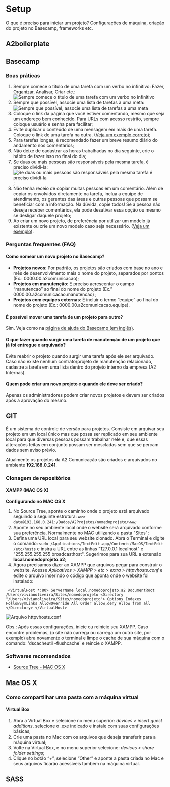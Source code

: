 # Setup
O que é preciso para iniciar um projeto? Configurações de máquina, criação do projeto no Basecamp, frameworks etc.

## A2boilerplate

## Basecamp

### Boas práticas
1. Sempre comece o título de uma tarefa com um verbo no infinitivo: Fazer, Organizar, Analisar, Criar etc.:
![Sempre comece o título de uma tarefa com um verbo no infinitivo](http://lab.a2comunicacao.com.br/metodologia/basecamp_01.png)
2. Sempre que possível, associe uma lista de tarefas à uma meta:
![Sempre que possível, associe uma lista de tarefas a uma meta](http://lab.a2comunicacao.com.br/metodologia/basecamp_02.png)
3. Coloque o link da página que você estiver comentando, mesmo que seja um endereço bem conhecido. Para URLs com acesso restrito, sempre coloque usuário e senha para facilitar;
4. Evite duplicar o conteúdo de uma mensagem em mais de uma tarefa. Coloque o link de uma tarefa na outra. ([Veja um exemplo correto](https://a2comunicacao.basecamphq.com/projects/8083835-2011-09-educacao2/todo_items/165610841/comments#comment_241229133));
5. Para tarefas longas, é recomendado fazer um breve resumo diário do andamento nos comentários;
6. Não deixe de cadastrar as horas trabalhadas no dia seguinte, crie o hábito de fazer isso no final do dia;
7. Se duas ou mais pessoas são responsáveis pela mesma tarefa, é preciso dividí-la:
![Se duas ou mais pessoas são responsáveis pela mesma tarefa é preciso dividí-la](http://lab.a2comunicacao.com.br/metodologia/basecamp_03.png);
8. Não tenha receio de copiar muitas pessoas em um comentário. Além de copiar os envolvidos diretamente na tarefa, inclua a equipe de atendimento, os gerentes das áreas e outras pessoas que possam se beneficiar com a informação. Na dúvida, copie todos! Se a pessoa não deseja receber comentários, ela pode desativar essa opção ou mesmo se desligar daquele projeto;
9. Ao criar um novo projeto, de preferência por utilizar um modelo já existente ou crie um novo modelo caso seja necessário. ([Veja um exemplo](https://a2comunicacao.basecamphq.com/project_templates)).

### Perguntas frequentes (FAQ)

#### Como nomear um novo projeto no Basecamp? 
* **Projetos novos**: Por padrão, os projetos são criados com base no ano e mês de desenvolvimento mais o nome do projeto, separados por pontos (Ex.: 0000.00.a2comunicacao);
* **Projetos em manutenção**: É preciso acrescentar o campo “manutencao” ao final do nome do projeto (Ex.” 0000.00.a2comunicacao.manutencao) ;
* **Projetos com equipes externas**: É incluir o termo “equipe” ao final do nome do projeto (Ex.: 0000.00.a2comunicacao.equipe).

#### É possível mover uma tarefa de um projeto para outro?
Sim. Veja como na [página de ajuda do Basecamp (em inglês)](http://help.37signals.com/basecamp/questions/340-can-i-move-items-from-one-basecamp-project-to-another).
#### O que fazer quando surgir uma tarefa de manutenção de um projeto que já foi entregue e arquivado?
Evite reabrir o projeto quando surgir uma tarefa após ele ser arquivado. Caso não existe nenhum contrato/projeto de manutenção relacionado, cadastre a tarefa em uma lista dentro do projeto interno da empresa (A2 Internas).

#### Quem pode criar um novo projeto e quando ele deve ser criado?
Apenas os administradores podem criar novos projetos e devem ser criados após a aprovação do mesmo.

## GIT
É um sistema de controle de versão para projetos. Consiste em arquivar seu projeto em um local único mas que possa ser replicado em seu ambiente local para que diversas pessoas possam trabalhar nele e, que essas alterações feitas em conjunto possam ser mescladas sem que se percam dados sem aviso prévio.

Atualmente os projetos da A2 Comunicação são criados e arquivados no ambiente **192.168.0.241**.

### Clonagem de repositórios

#### XAMPP (MAC OS X)

**Configurando no MAC OS X**

1. No Source Tree, aponte o caminho onde o projeto está arquivado seguindo a seguinte estrutura: `www-data@192.168.0.241:/Dados/A2Projetos/nomedoprojeto/www`;
2. Aponte no seu ambiente local onde o website será arquivado conforme sua preferência. Normalmente no MAC utilizando a pasta "Sites";
3. Defina uma URL local para seu website clonado. Abra o Terminal e digite o comando: `sudo /Applications/TextEdit.app/Contents/MacOS/TextEdit /etc/hosts` e insira a URL entre as linhas "127.0.0.1 localhost" e "255.255.255.255 broadcasthost". Sugerimos para sua URL a extensão **local.nomedoprojeto.a2**;
4. Agora precisamos dizer ao XAMPP que arquivos pegar para construir o website. Acesse _Aplicativos > XAMPP > etc > extra > httpvhosts.conf_ e edite o arquivo inserindo o código que aponta onde o website foi instalado:

` <VirtualHost *:80>
ServerName local.nomedoprojeto.a2
DocumentRoot /Users/vivianoliveira/Sites/nomedoprojeto
  <Directory "/Users/vivianoliveira/Sites/nomedoprojeto">
        	Options Indexes FollowSymLinks
        	AllowOverride All
        	Order allow,deny
        	Allow from all
    	</Directory>
</VirtualHost>`

![Arquivo httpvhosts.conf](http://lab.a2comunicacao.com.br/metodologia/git_01.png)

Obs.: Após essas configurações, inicie ou reinicie seu XAMPP. Caso encontre problemas, (o site não carrega ou carrega um outro site, por exemplo) abra novamente o terminal e limpe o cache de sua máquina com o comando: 'dscacheutil -flushcache` e reincie o XAMPP.

### Softwares recomendados

* [Source Tree - MAC OS X](http://www.sourcetreeapp.com/)


## Mac OS X

### Como compartilhar uma pasta com a máquina virtual 

#### Virtual Box

1. Abra a Virtual Box e selecione no menu superior: _devices > insert guest additions_, selecione o .exe indicado e instale com suas configurações básicas;
2. Crie uma pasta no Mac com os arquivos que deseja transferir para a máquina virtual;
3. Volte na Virtual Box, e no menu superior selecione: _devices > share folder settings_;
4. Clique no botão “+”, selecione “Other” e aponte a pasta criada no Mac e seus arquivos ficarão acessíveis também na máquina virtual.


## SASS

